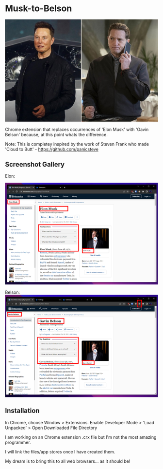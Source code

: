 Musk-to-Belson
=============

![](musk-belson.jpg)

Chrome extension that replaces occurrences of 'Elon Musk' with 'Gavin Belson' because, at this point whats the difference.

Note:
This is completey inspired by the work of Steven Frank who made 'Cloud to Butt' - https://github.com/panicsteve 

Screenshot Gallery
------------------

Elon:

![](/Screenshots/Elon.png)

Belson:
![](/Screenshots/Gavin.png)


Installation
------------

In Chrome, choose Window > Extensions. 
Enable Developer Mode > 'Load Unpacked' > Open Downloaded File Directory

I am working on an Chrome extension .crx file but I'm not the most amazing programmer.

I will link the files/app stores once I have created them.

My dream is to bring this to all web browsers... as it should be!